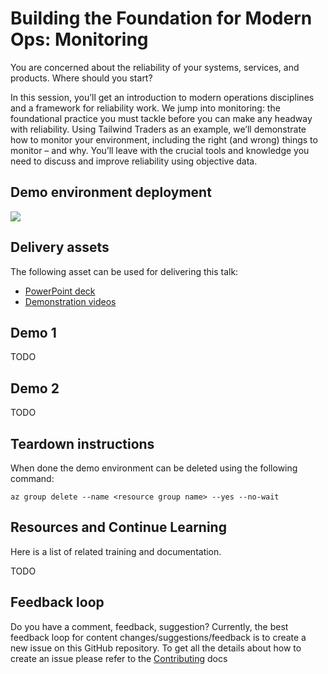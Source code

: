 # Building the Foundation for Modern Ops: Monitoring

You are concerned about the reliability of your systems, services, and products. Where should you start?

In this session, you’ll get an introduction to modern operations disciplines and a framework for reliability work. We jump into monitoring: the foundational practice you must tackle before you can make any headway with reliability. Using Tailwind Traders as an example, we’ll demonstrate how to monitor your environment, including the right (and wrong) things to monitor – and why. You’ll leave with the crucial tools and knowledge you need to discuss and improve reliability using objective data.

## Demo environment deployment

<a href="https://portal.azure.com/#create/Microsoft.Template/uri/https%3A%2F%2Fraw.githubusercontent.com%2Fmicrosoft%2Fignite-learning-paths%2Fmaster%2Fops%2Fops40%2Fdeployment%2Fazuredeploy.json" target="_blank">
 <img src="http://azuredeploy.net/deploybutton.png"/>
</a>

## Delivery assets

The following asset can be used for delivering this talk:

- [PowerPoint deck]()
- [Demonstration videos]()

## Demo 1

TODO

## Demo 2

TODO

## Teardown instructions

When done the demo environment can be deleted using the following command:

```
az group delete --name <resource group name> --yes --no-wait
```

## Resources and Continue Learning

Here is a list of related training and documentation.

TODO

## Feedback loop

Do you have a comment, feedback, suggestion? Currently, the best feedback loop for content changes/suggestions/feedback is to create a new issue on this GitHub repository. To get all the details about how to create an issue please refer to the [Contributing](../../contributing.md) docs